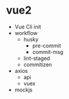 # vue2

- Vue Cli init
- workflow
  - husky
    - pre-commit
    - commit-msg
  - lint-staged
  - commitizen
- axios
  - api
  - vuex
- mockjs